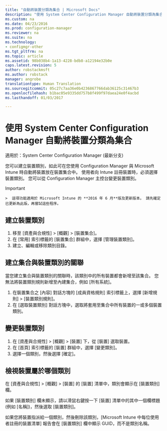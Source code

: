 ```yaml
---
title: "自動將裝置分類為集合 | Microsoft Docs"
description: "使用 System Center Configuration Manager 自動將裝置分類為集合。"
ms.custom: na
ms.date: 04/23/2016
ms.prod: configuration-manager
ms.reviewer: na
ms.suite: na
ms.technology:
- configmgr-other
ms.tgt_pltfrm: na
ms.topic: article
ms.assetid: 98b038b4-1a13-4228-bdb8-a12194e32b0e
caps.latest.revision: 5
author: robstackmsft
ms.author: robstack
manager: angrobe
translationtype: Human Translation
ms.sourcegitcommit: 05c27c7aa36e0b4236867766dab36125c31467b3
ms.openlocfilehash: b1bac05e9335dd757b8f499f97daea24e0f4acbd
ms.lasthandoff: 01/03/2017

---
```

# <a name="automatically-categorize-devices-into-collections-with-system-center-configuration-manager"></a>使用 System Center Configuration Manager 自動將裝置分類為集合

適用於：System Center Configuration Manager (最新分支)

您可以建立裝置類別，如此可在您使用 Configuration Manager 與 Microsoft Intune 時自動將裝置放在裝置集合中。 使用者向 Intune 註冊裝置時，必須選擇裝置類別。 您可以從 Configuration Manager 主控台變更裝置類別。

> [!IMPORTANT]  
    >  這項功能適用於 Microsoft Intune 的 **2016 年 6 月**版及更新版本。 請先確定已更新為此版，再嘗試這些程序。

## <a name="create-device-categories"></a>建立裝置類別

1.  移至 [資產與合規性] > [概觀] > [裝置集合]。
2.  在 [常用] 索引標籤的 [裝置集合] 群組中，選擇 [管理裝置類別]。
3.  建立、編輯或移除類別目錄。

## <a name="associate-a-collection-with-a-device-category"></a>建立集合與裝置類別的關聯

當您建立集合與裝置類別的關聯時，該類別中的所有裝置都會新增至該集合。 您無法將裝置類別規則新增至內建集合，例如 [所有系統]。

1.  在裝置集合之 [內容] 對話方塊的 [成員資格規則] 索引標籤上，選擇 [新增規則] > [裝置類別規則]。
2.  在 [選取裝置類別] 對話方塊中，選取將套用至集合中所有裝置的一或多個裝置類別。

## <a name="change-the-category-of-a-device"></a>變更裝置類別

1.  在 [資產與合規性] > [概觀] > [裝置] 下，從 [裝置] 選取裝置。
2.  在 [首頁] 索引標籤的 [裝置] 群組中，選擇 [變更類別]。
3.  選擇一個類別，然後選擇 [確定]。

## <a name="view-which-category-a-device-belongs-to"></a>檢視裝置屬於哪個類別

在 [資產與合規性] > [概觀] > [裝置] 的 [裝置] 清單中，類別會顯示在 [裝置類別] 欄。

如果 [裝置類別] 欄未顯示，請以滑鼠右鍵按一下 [裝置] 清單中的其中一個欄標題 (例如 [名稱])，然後選取 [裝置類別]。

如果您將裝置指派給一個類別，然後刪除該類別，[Microsoft Intune 中每位使用者註冊的裝置清單] 報告會在 [裝置類別] 欄中顯示 GUID，而不是類別名稱。

